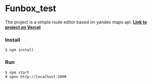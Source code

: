 # Funbox_test

The project is a simple route editor based on yandex maps api. **[Link to project on Vercel](https://fbx-test.vercel.app)**

### Install

```
$ npm install
```

### Run

```
$ npm start
# open http://localhost:3000
```